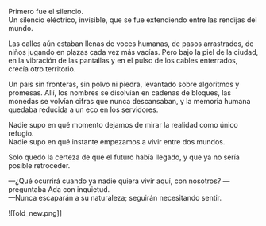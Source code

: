 
Primero fue el silencio.  
Un silencio eléctrico, invisible, que se fue extendiendo entre las rendijas del mundo.  

Las calles aún estaban llenas de voces humanas, de pasos arrastrados, de niños jugando en plazas cada vez más vacías. Pero bajo la piel de la ciudad, en la vibración de las pantallas y en el pulso de los cables enterrados, crecía otro territorio.  

Un país sin fronteras, sin polvo ni piedra, levantado sobre algoritmos y promesas. Allí, los nombres se disolvían en cadenas de bloques, las monedas se volvían cifras que nunca descansaban, y la memoria humana quedaba reducida a un eco en los servidores.  

Nadie supo en qué momento dejamos de mirar la realidad como único refugio.  
Nadie supo en qué instante empezamos a vivir entre dos mundos.  

Solo quedó la certeza de que el futuro había llegado, y que ya no sería posible retroceder.

—¿Qué ocurrirá cuando ya nadie quiera vivir aquí, con nosotros? —preguntaba Ada con inquietud.  
—Nunca escaparán a su naturaleza; seguirán necesitando sentir.



![[old_new.png]]